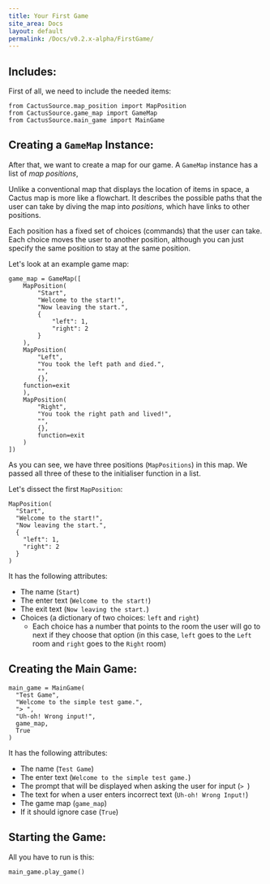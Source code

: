 ```yaml
---
title: Your First Game
site_area: Docs
layout: default
permalink: /Docs/v0.2.x-alpha/FirstGame/
---
```


## Includes:

First of all, we need to include the needed items:

    from CactusSource.map_position import MapPosition
    from CactusSource.game_map import GameMap
    from CactusSource.main_game import MainGame

## Creating a `GameMap` Instance:

After that, we want to create a map for our game. A `GameMap` instance has a list of *map positions*,

Unlike a conventional map that displays the location of items in space, a Cactus map is more like a flowchart. It describes the possible paths that the user can take by diving the map into *positions,* which have links to other positions.

Each position has a fixed set of choices (commands) that the user can take. Each choice moves the user to another position, although you can just specify the same position to stay at the same position.

 Let's look at an example game map:

    game_map = GameMap([
        MapPosition(
            "Start",
            "Welcome to the start!",
            "Now leaving the start.",
            {
                "left": 1,
                "right": 2
            }
        ),
        MapPosition(
            "Left",
            "You took the left path and died.",
            "",
            {},
        function=exit
        ),
        MapPosition(
            "Right",
            "You took the right path and lived!",
            "",
            {},
            function=exit
        )
    ])

As you can see, we have three positions (`MapPositions`) in this map. We passed all three of these to the initialiser function in a list.

Let's dissect the first `MapPosition`:

    MapPosition(
      "Start",
      "Welcome to the start!",
      "Now leaving the start.",
      {
        "left": 1,
        "right": 2
      }
    )

It has the following attributes:

- The name (`Start`)
- The enter text (`Welcome to the start!`)
- The exit text (`Now leaving the start.`)
- Choices (a dictionary of two choices: `left` and `right`)
    - Each choice has a number that points to the room the user will go to next if they choose that option (in this case, `left` goes to the `Left` room and `right` goes to the `Right` room)

## Creating the Main Game:

    main_game = MainGame(
      "Test Game",
      "Welcome to the simple test game.",
      "> ",
      "Uh-oh! Wrong input!",
      game_map,
      True
    )

It has the following attributes:

- The name (`Test Game`)
- The enter text (`Welcome to the simple test game.`)
- The prompt that will be displayed when asking the user for input (`> `)
- The text for when a user enters incorrect text (`Uh-oh! Wrong Input!`)
- The game map (`game_map`)
- If it should ignore case (`True`)

## Starting the Game:

All you have to run is this:

    main_game.play_game()
